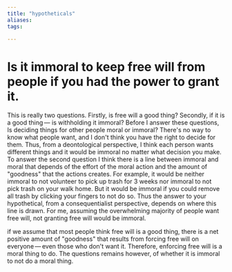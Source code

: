 ```yaml
---
title: "hypotheticals"
aliases: 
tags: 

---
```


# Is it immoral to keep free will from people if you had the power to grant it.

This is really two questions. Firstly, is free will a good thing? Secondly, if it is a good thing — is withholding it immoral? Before I answer these questions, Is deciding things for other people moral or immoral? There's no way to know what people want, and I don't think you have the right to decide for them. Thus, from a deontological perspective, I think each person wants different things and it would be immoral no matter what decision you make. To answer the second question I think there is a line between immoral and moral that depends of the effort of the moral action and the amount of "goodness" that the actions creates. For example, it would be neither immoral to not volunteer to pick up trash for 3 weeks nor immoral to not pick trash on your walk home. But it would be immoral if you could remove all trash by clicking your fingers to not do so. Thus the answer to your hypothetical, from a consequentialist perspective, depends on where this line is drawn. For me, assuming the overwhelming majority of people want free will, not granting free will would be immoral.



if we assume that most people think free will is a good thing, there is a net positive amount of "goodness" that results from forcing free will on everyone — even those who don't want it. Therefore, enforcing free will is a moral thing to do. The questions remains however, of whether it is immoral to not do a moral thing.